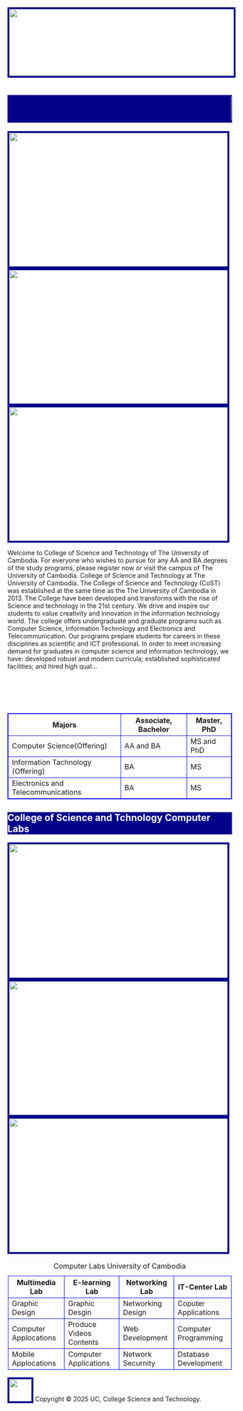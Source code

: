 <!DOCTYPE html>
<html>
    <head>
       <title>College CoST</title> 
       <meta charset=" UTF-8">
       <meta name=" viewport" content="width= device-width, intial-scale=1.0" >
       <link href=" https://fonts.googleapis.com/css2?family=Roboto:wght@400;700&display=swap" rel ="stylesheet">
       <link rel="icon" type="C:\Users\Lenovo-ThinkBook14\Desktop\ITE103.html\Images\uc.png" href="C:\Users\Lenovo-ThinkBook14\Desktop\ITE103.html\Images\icon.jpg">
       <style>
        img {
            border:4px solid darkblue;
        }
       </style>
    </head>
    <body>
        <img src ="C:\Users\Lenovo-ThinkBook14\Desktop\ITE103.html\Images\banner.jpg" style= " width:1490px;height:150px;">
        <h1 style=" color:white; background-color: darkblue;"><marquee behavior="scroll"diretion="right" scrollamount="8"><img src ="C:\Users\Lenovo-ThinkBook14\Desktop\ITE103.html\Images\banner.jpg" style="width:130px;height:50px;">ស្វាគមន៏! 🌺 Welcome 🌸 College Science and Technology</marquee></h1>
        <img src ="C:\Users\Lenovo-ThinkBook14\Desktop\ITE103.html\Images\1.jpg"style=" width:490px; height:300px;">
        <img src ="C:\Users\Lenovo-ThinkBook14\Desktop\ITE103.html\Images\2.jpg"style=" width:490px; height:300px;">
        <img src ="C:\Users\Lenovo-ThinkBook14\Desktop\ITE103.html\Images\3.jpg" style=" width:490px; height:300px;">
        <p>
            Welcome to College of Science and Technology of The University of Cambodia. For everyone who wishes to pursue for any AA and BA degrees of the study programs, please register now or visit the campus of The University of Cambodia. College of Science and Technology at The University of Cambodia. The College of Science and Technology (CoST) was established at the same time as the The University of Cambodia in 2013. The College have been developed and transforms with the rise of Science and technology in the 21st century. We drive and inspire our students to value creativity and innovation in the information technology world. The college offers undergraduate and graduate programs such as Computer Science, Information Technology and Electronics and Telecommunication. Our programs prepare students for careers in these disciplines as scientific and ICT professional. In order to meet increasing demand for graduates in computer science and information technology, we have: developed robust and modern curricula; established sophisticated facilities; and hired high qual...
</p>
        <h2 style=" color:white;background-color:farkblue;">Majors Offering in College of Science and Technology</h2>
        <head>
            <style>
                table,
                th,
                td {
                    border:1px solid blue;
                }
            </style>
        </head>
        <table style=" width:100%">
            <tr>
                <th>Majors</th>
                <th>Associate, Bachelor</th>
                <th>Master, PhD</th>
            </tr>
            <tr>
                <td>Computer Science(Offering)</td>
                <td>AA and BA</td>
                <td>MS and PhD</td>
            </tr>
            <tr>
                <td>Information Tachnology (Offering)</td>
                <td>BA</td>
                <td>MS</td>
            </tr>
            <tr>
                <td>Electronics and Telecommunications</td>
                <td>BA</td>
                <td>MS</td>
            </tr>
        </table>
        <h2 style=" color:white;background-color:darkblue;">College of Science and Tchnology Computer Labs</h2>
        <img src ="C:\Users\Lenovo-ThinkBook14\Desktop\ITE103.html\Images\graphic.jpg" style=" width:490px; height:300px;">
        <img src ="C:\Users\Lenovo-ThinkBook14\Desktop\ITE103.html\Images\IT-center.jpg" style=" width:490px; height:300px;">
        <img src ="C:\Users\Lenovo-ThinkBook14\Desktop\ITE103.html\Images\Networking.jpg" style=" width:490px; height:300px;">
        <table style =" width:100% ; border-color:#ebf5fb;">
            <caption>Computer Labs University of Cambodia</caption>
            <tr>
                <th>Multimedia Lab</th>
                <th>E-learning Lab</th>
                <th> Networking Lab</th>
                <th>IT-Center Lab</th>
            </tr>
            <tr>
                <td rowspan=" 1" >Graphic Design</td>
                <td>Graphic Desgin</td>
                <td> Networking Design</td>
                <td>Coputer Applications</td>
            </tr>
            <tr>
                <td>Computer Applocations</td>
                <td>Produce Videos Contents</td>
                <td>Web Development</td>
				<td>Computer Programming</td>
            </tr>
            <tr>
                <td>Mobile Applocations</td>
                <td>Computer Applications</td>
                <td>Network Securnity</td>
                <td>Dstabase Development</td>
            </tr>
        </table>
        <footer>
            <img src ="C:\Users\Lenovo-ThinkBook14\Desktop\ITE103.html\Images\icon.jpg"width="50" height=" 50">
             Copyright © 2025 UC, College Science and Technology.
        </footer>
    </body>
</html>
